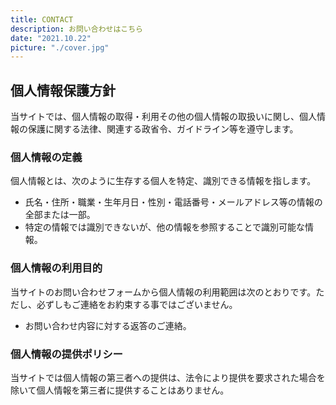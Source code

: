 ```yaml
---
title: CONTACT
description: お問い合わせはこちら
date: "2021.10.22"
picture: "./cover.jpg"
---
```


## 個人情報保護方針

当サイトでは、個人情報の取得・利用その他の個人情報の取扱いに関し、個人情報の保護に関する法律、関連する政省令、ガイドライン等を遵守します。

### 個人情報の定義

個人情報とは、次のように生存する個人を特定、識別できる情報を指します。

- 氏名・住所・職業・生年月日・性別・電話番号・メールアドレス等の情報の全部または一部。
- 特定の情報では識別できないが、他の情報を参照することで識別可能な情報。

### 個人情報の利用目的

当サイトのお問い合わせフォームから個人情報の利用範囲は次のとおりです。ただし、必ずしもご連絡をお約束する事ではございません。

- お問い合わせ内容に対する返答のご連絡。

### 個人情報の提供ポリシー

当サイトでは個人情報の第三者への提供は、法令により提供を要求された場合を除いて個人情報を第三者に提供することはありません。
